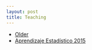 ```yaml
---
layout: post
title: Teaching
---
```



- [Older](https://fg-clases.squarespace.com)
- [Aprendizaje Estadístico 2015](http://felipegonzalez.github.io/aprendizaje_estadistico_2015/)
